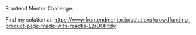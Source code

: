 Frontend Mentor Challenge. 

Find my solution at: https://www.frontendmentor.io/solutions/crowdfunding-product-page-made-with-reactjs-L2rDOHtdy
